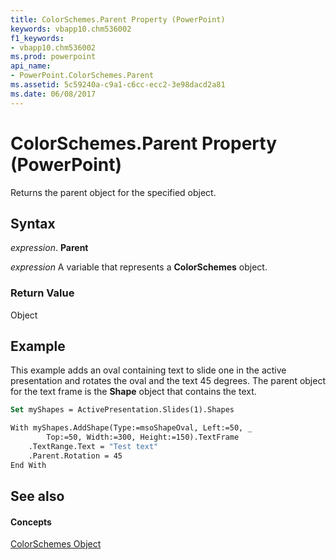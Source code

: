 ```yaml
---
title: ColorSchemes.Parent Property (PowerPoint)
keywords: vbapp10.chm536002
f1_keywords:
- vbapp10.chm536002
ms.prod: powerpoint
api_name:
- PowerPoint.ColorSchemes.Parent
ms.assetid: 5c59240a-c9a1-c6cc-ecc2-3e98dacd2a81
ms.date: 06/08/2017
---
```



# ColorSchemes.Parent Property (PowerPoint)

Returns the parent object for the specified object.


## Syntax

 _expression_. **Parent**

 _expression_ A variable that represents a **ColorSchemes** object.


### Return Value

Object


## Example

This example adds an oval containing text to slide one in the active presentation and rotates the oval and the text 45 degrees. The parent object for the text frame is the **Shape** object that contains the text.


```vb
Set myShapes = ActivePresentation.Slides(1).Shapes

With myShapes.AddShape(Type:=msoShapeOval, Left:=50, _
        Top:=50, Width:=300, Height:=150).TextFrame
    .TextRange.Text = "Test text"
    .Parent.Rotation = 45
End With
```


## See also


#### Concepts


[ColorSchemes Object](colorschemes-object-powerpoint.md)

